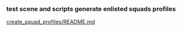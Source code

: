 ### test scene and scripts generate enlisted squads profiles

[create_squad_profiles/README.md](create_squad_profiles/README.md)
